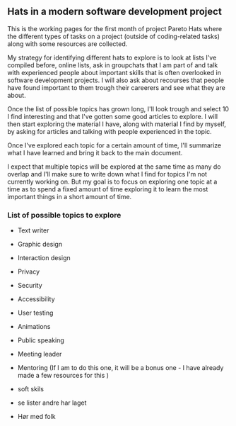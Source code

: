 ## Hats in a modern software development project

This is the working pages for the first month of project Pareto Hats where the different types of tasks on a project (outside of coding-related tasks) along with some resources are collected.

My strategy for identifying different hats to explore is to look at lists I've compiled before, online lists, ask in groupchats that I am part of and talk with experienced people about important skills that is often overlooked in software development projects. I will also ask about recourses that people have found important to them trough their careerers and see what they are about.

Once the list of possible topics has grown long, I'll look trough and select 10 I find interesting and that I've gotten some good articles to explore. I will then start exploring the material I have, along with material I find by myself, by asking for articles and talking with people experienced in the topic.

Once I've explored each topic for a certain amount of time, I'll summarize what I have learned and bring it back to the main document.

I expect that multiple topics will be explored at the same time as many do overlap and I'll make sure to write down what I find for topics I'm not currently working on. But my goal is to focus on exploring one topic at a time as to spend a fixed amount of time exploring it to learn the most important things in a short amount of time.

### List of possible topics to explore

- Text writer
- Graphic design
- Interaction design
- Privacy
- Security
- Accessibility
- User testing
- Animations
- Public speaking 
- Meeting leader 
- Mentoring (If I am to do this one, it will be a bonus one - I have already made a few resources for this )



- soft skils
- se lister andre har laget
- Hør med folk